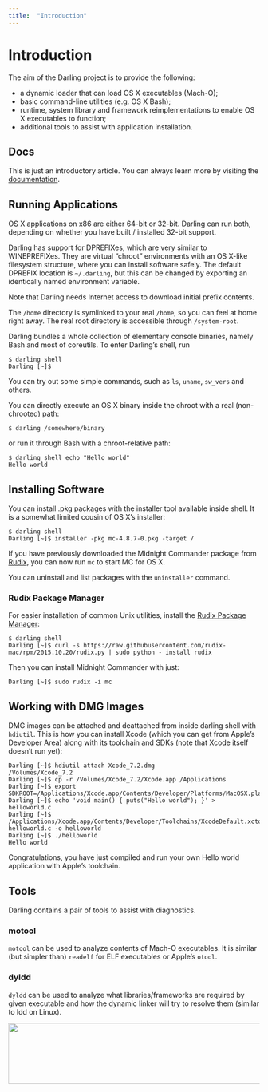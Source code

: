 ```yaml
---
title:	"Introduction"
---
```

# Introduction

The aim of the Darling project is to provide the following:

* a dynamic loader that can load OS X executables (Mach-O);
* basic command-line utilities (e.g. OS X Bash);
* runtime, system library and framework reimplementations to enable OS X executables to function;
* additional tools to assist with application installation.

## Docs

This is just an introductory article. You can always learn more by visiting the [documentation](https://docs.darlinghq.org/).

## Running Applications

OS X applications on x86 are either 64-bit or 32-bit. Darling can run both, depending on whether you have built / installed 32-bit support.

Darling has support for DPREFIXes, which are very similar to WINEPREFIXes. They are virtual “chroot” environments with an OS X-like filesystem structure, where you can install software safely. The default DPREFIX location is `~/.darling`, but this can be changed by exporting an identically named environment variable.

Note that Darling needs Internet access to download initial prefix contents.

The `/home` directory is symlinked to your real `/home`, so you can feel at home right away. The real root directory is accessible through `/system-root`.

Darling bundles a whole collection of elementary console binaries, namely Bash and most of coreutils. To enter Darling’s shell, run

```
$ darling shell
Darling [~]$ 
```

You can try out some simple commands, such as `ls`, `uname`, `sw_vers` and others.

You can directly execute an OS X binary inside the chroot with a real (non-chrooted) path:

```
$ darling /somewhere/binary
```

or run it through Bash with a chroot-relative path:

```
$ darling shell echo "Hello world"
Hello world
```

## Installing Software

You can install .pkg packages with the installer tool available inside shell. It is a somewhat limited cousin of OS X’s installer:

```
$ darling shell
Darling [~]$ installer -pkg mc-4.8.7-0.pkg -target /
```

If you have previously downloaded the Midnight Commander package from [Rudix](http://www.rudix.org), you can now run `mc` to start MC for OS X.

You can uninstall and list packages with the `uninstaller` command.

### Rudix Package Manager

For easier installation of common Unix utilities, install the [Rudix Package Manager](http://rudix.org/):

```
$ darling shell
Darling [~]$ curl -s https://raw.githubusercontent.com/rudix-mac/rpm/2015.10.20/rudix.py | sudo python - install rudix
```

Then you can install Midnight Commander with just:

```
Darling [~]$ sudo rudix -i mc
```

## Working with DMG Images

DMG images can be attached and deattached from inside darling shell with `hdiutil`. This is how you can install Xcode (which you can get from Apple’s Developer Area) along with its toolchain and SDKs (note that Xcode itself doesn’t run yet):

```
Darling [~]$ hdiutil attach Xcode_7.2.dmg
/Volumes/Xcode_7.2
Darling [~]$ cp -r /Volumes/Xcode_7.2/Xcode.app /Applications
Darling [~]$ export SDKROOT=/Applications/Xcode.app/Contents/Developer/Platforms/MacOSX.platform/Developer/SDKs/MacOSX10.11.sdk
Darling [~]$ echo 'void main() { puts("Hello world"); }' > helloworld.c
Darling [~]$ /Applications/Xcode.app/Contents/Developer/Toolchains/XcodeDefault.xctoolchain/usr/bin/clang helloworld.c -o helloworld
Darling [~]$ ./helloworld
Hello world
```

Congratulations, you have just compiled and run your own Hello world application with Apple’s toolchain.

## Tools

Darling contains a pair of tools to assist with diagnostics.

### motool

`motool` can be used to analyze contents of Mach-O executables. It is similar (but simpler than) `readelf` for ELF executables or Apple’s `otool`.

### dyldd

`dyldd` can be used to analyze what libraries/frameworks are required by given executable and how the dynamic linker will try to resolve them (similar to ldd on Linux).

<p style="text-align: center">
<a href="/img/articles/dyldd-1.png"><img src="/img/articles/dyldd-1.png" alt="dyldd" width="1152" height="122" /></a></p>


